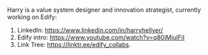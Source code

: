 Harry is a value system designer and innovation strategist, currently working on Edify: 

1. LinkedIn: https://www.linkedin.com/in/harryhellyer/
2. Edify intro: https://www.youtube.com/watch?v=q80jMjulFiI
3. Link Tree: https://linktr.ee/edify_collabs.